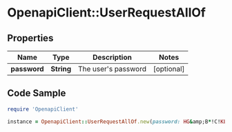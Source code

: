 # OpenapiClient::UserRequestAllOf

## Properties

Name | Type | Description | Notes
------------ | ------------- | ------------- | -------------
**password** | **String** | The user&#39;s password | [optional] 

## Code Sample

```ruby
require 'OpenapiClient'

instance = OpenapiClient::UserRequestAllOf.new(password: HG&amp;B*!C!KLEF#RH*#*(($YB)
```


